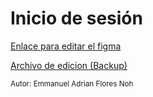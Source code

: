 # Inicio de sesión

[Enlace para editar el figma](https://www.figma.com/design/FV3eyMdznxxWXwl3ulM1rN/Untitled?node-id=0-1&t=RYXTR9yxqaoaBBvP-1)

[Archivo de edicion (Backup)](./Inicio%20de%20sesión.fig)

<small>Autor: Emmanuel Adrian Flores Noh</small>